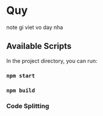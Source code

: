 # Quy
note gi viet vo day nha
## Available Scripts

In the project directory, you can run:

### `npm start`


### `npm build`


### Code Splitting
